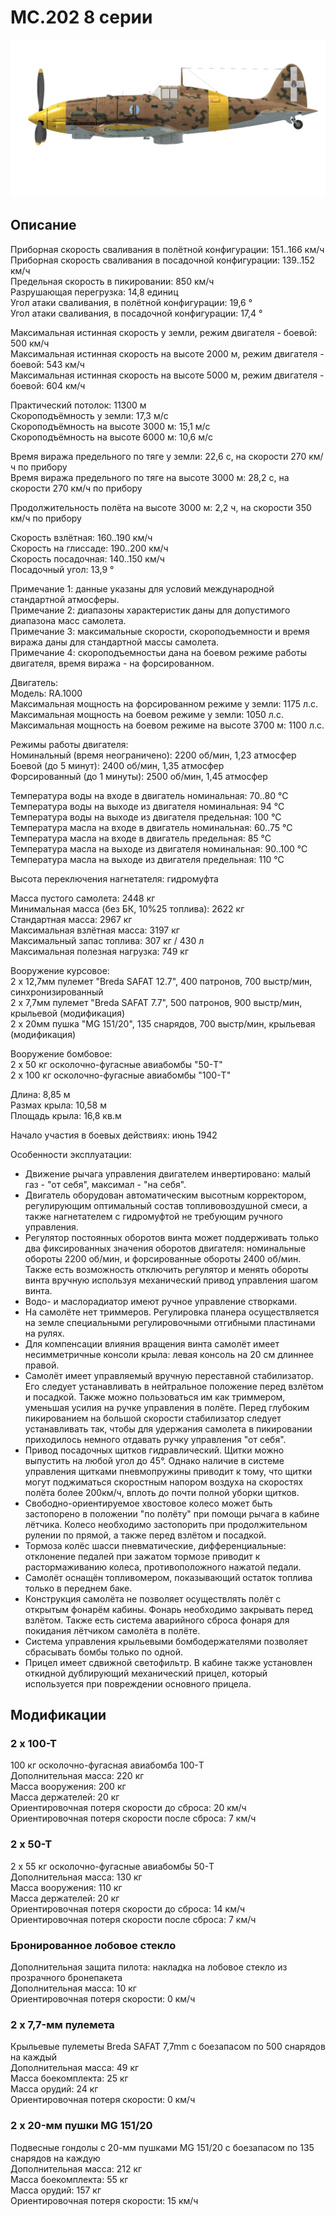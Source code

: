 # MC.202 8 серии  
  
![mc202s8](../images/mc202s8.png)  
  
## Описание  
  
Приборная скорость сваливания в полётной конфигурации: 151..166 км/ч  
Приборная скорость сваливания в посадочной конфигурации: 139..152 км/ч  
Предельная скорость в пикировании: 850 км/ч  
Разрушающая перегрузка: 14,8 единиц  
Угол атаки сваливания, в полётной конфигурации: 19,6 °  
Угол атаки сваливания, в посадочной конфигурации: 17,4 °  
  
Максимальная истинная скорость у земли, режим двигателя - боевой: 500 км/ч  
Максимальная истинная скорость на высоте 2000 м, режим двигателя - боевой: 543 км/ч  
Максимальная истинная скорость на высоте 5000 м, режим двигателя - боевой: 604 км/ч  
  
Практический потолок: 11300 м  
Скороподъёмность у земли: 17,3 м/с  
Скороподъёмность на высоте 3000 м: 15,1 м/с  
Скороподъёмность на высоте 6000 м: 10,6 м/с  
  
Время виража предельного по тяге у земли: 22,6 с, на скорости 270 км/ч по прибору  
Время виража предельного по тяге на высоте 3000 м: 28,2 с, на скорости 270 км/ч по прибору  
  
Продолжительность полёта на высоте 3000 м: 2,2 ч, на скорости 350 км/ч по прибору  
  
Скорость взлётная: 160..190 км/ч  
Скорость на глиссаде: 190..200 км/ч  
Скорость посадочная: 140..150 км/ч  
Посадочный угол: 13,9 °  
  
Примечание 1: данные указаны для условий международной стандартной атмосферы.  
Примечание 2: диапазоны характеристик даны для допустимого диапазона масс самолета.  
Примечание 3: максимальные скорости, скороподъемности и время виража даны для стандартной массы самолета.  
Примечание 4: скороподъемностьи дана на боевом режиме работы двигателя, время виража - на форсированном.  
  
Двигатель:  
Модель: RA.1000  
Максимальная мощность на форсированном режиме у земли: 1175 л.с.  
Максимальная мощность на боевом режиме у земли: 1050 л.с.  
Максимальная мощность на боевом режиме на высоте 3700 м: 1100 л.с.  
  
Режимы работы двигателя:  
Номинальный (время неограничено): 2200 об/мин, 1,23 атмосфер  
Боевой (до 5 минут): 2400 об/мин, 1,35 атмосфер  
Форсированный (до 1 минуты): 2500 об/мин, 1,45 атмосфер  
  
Температура воды на входе в двигатель номинальная: 70..80 °С  
Температура воды на выходе из двигателя номинальная: 94 °С  
Температура воды на выходе из двигателя предельная: 100 °С  
Температура масла на входе в двигатель номинальная: 60..75 °С  
Температура масла на входе в двигатель предельная: 85 °С  
Температура масла на выходе из двигателя номинальная: 90..100 °С  
Температура масла на выходе из двигателя предельная: 110 °С  
  
Высота переключения нагнетателя: гидромуфта   
  
Масса пустого самолета: 2448 кг  
Минимальная масса (без БК, 10%25 топлива): 2622 кг  
Стандартная масса: 2967 кг  
Максимальная взлётная масса: 3197 кг  
Максимальный запас топлива: 307 кг / 430 л  
Максимальная полезная нагрузка: 749 кг  
  
Вооружение курсовое:  
2 x 12,7мм пулемет "Breda SAFAT 12.7", 400 патронов, 700 выстр/мин, синхронизированный  
2 x 7,7мм пулемет "Breda SAFAT 7.7", 500 патронов, 900 выстр/мин, крыльевой (модификация)  
2 x 20мм пушка "MG 151/20", 135 снарядов, 700 выстр/мин, крыльевая (модификация)  
  
Вооружение бомбовое:  
2 x 50 кг осколочно-фугасные авиабомбы "50-T"  
2 x 100 кг осколочно-фугасные авиабомбы "100-T"  
  
Длина: 8,85 м  
Размах крыла: 10,58 м  
Площадь крыла: 16,8 кв.м  
  
Начало участия в боевых действиях: июнь 1942  
  
Особенности эксплуатации:  
- Движение рычага управления двигателем инвертировано: малый газ - "от себя", максимал - "на себя".  
- Двигатель оборудован автоматическим высотным корректором, регулирующим оптимальный состав топливовоздушной смеси, а также нагнетателем с гидромуфтой не требующим ручного управления.  
- Регулятор постоянных оборотов винта может поддерживать только два фиксированных значения оборотов двигателя: номинальные обороты 2200 об/мин, и форсированные обороты 2400 об/мин. Также есть возможность отключить регулятор и менять обороты винта вручную используя механический привод управления шагом винта.  
- Водо- и маслорадиатор имеют ручное управление створками.  
- На самолёте нет триммеров. Регулировка планера осуществляется на земле специальными регулировочными отгибными пластинами на рулях.  
- Для компенсации влияния вращения винта самолёт имеет несимметричные консоли крыла: левая консоль на 20 см длиннее правой.  
- Самолёт имеет управляемый вручную переставной стабилизатор. Его следует устанавливать в нейтральное положение перед взлётом и посадкой. Также можно пользоваться им как триммером, уменьшая усилия на ручке управления в полёте. Перед глубоким пикированием на большой скорости стабилизатор следует устанавливать так, чтобы для удержания самолета в пикировании приходилось немного отдавать ручку управления "от себя".  
- Привод посадочных щитков гидравлический. Щитки можно выпустить на любой угол до 45°. Однако наличие в системе управления щитками пневмопружины приводит к тому, что щитки могут поджиматься скоростным напором воздуха на скоростях полёта более 200км/ч, вплоть до почти полной уборки щитков.  
- Свободно-ориентируемое хвостовое колесо может быть застопорено в положении "по полёту" при помощи рычага в кабине лётчика. Колесо необходимо застопорить при продолжительном рулении по прямой, а также перед взлётом и посадкой.  
- Тормоза колёс шасси пневматические, дифференциальные: отклонение педалей при зажатом тормозе приводит к растормаживанию колеса, противоположного нажатой педали.  
- Самолёт оснащён топливомером, показывающий остаток топлива только в переднем баке.  
- Конструкция самолёта не позволяет осуществлять полёт с открытым фонарём кабины. Фонарь необходимо закрывать перед взлётом. Также есть система аварийного сброса фонаря для покидания лётчиком самолёта в полёте.  
- Система управления крыльевыми бомбодержателями позволяет сбрасывать бомбы только по одной.  
- Прицел имеет сдвижной светофильтр. В кабине также установлен откидной дублирующий механический прицел, который используется при повреждении основного прицела.  
  
## Модификации  
  
  
### 2 x 100-T  
  
100 кг осколочно-фугасная авиабомба 100-T  
Дополнительная масса: 220 кг  
Масса вооружения: 200 кг  
Масса держателей: 20 кг  
Ориентировочная потеря скорости до сброса: 20 км/ч  
Ориентировочная потеря скорости после сброса: 7 км/ч  
  
### 2 x 50-T  
  
2 x 55 кг осколочно-фугасные авиабомбы 50-T  
Дополнительная масса: 130 кг  
Масса вооружения: 110 кг  
Масса держателей: 20 кг  
Ориентировочная потеря скорости до сброса: 14 км/ч  
Ориентировочная потеря скорости после сброса: 7 км/ч  ﻿
  
### Бронированное лобовое стекло  
  
Дополнительная защита пилота: накладка на лобовое стекло из прозрачного бронепакета  
Дополнительная масса: 10 кг  
Ориентировочная потеря скорости: 0 км/ч  
  
### 2 x 7,7-мм пулемета  
  
Крыльевые пулеметы Breda SAFAT 7,7mm с боезапасом по 500 снарядов на каждый  
Дополнительная масса: 49 кг  
Масса боекомплекта: 25 кг  
Масса орудий: 24 кг  
Ориентировочная потеря скорости: 0 км/ч  
  
### 2 x 20-мм пушки MG 151/20  
  
Подвесные гондолы с 20-мм пушками MG 151/20 с боезапасом по 135 снарядов на каждую  
Дополнительная масса: 212 кг  
Масса боекомплекта: 55 кг  
Масса орудий: 157 кг  
Ориентировочная потеря скорости: 15 км/ч  